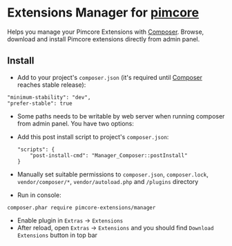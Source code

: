 # Extensions Manager for [pimcore](http://www.pimcore.org/) #

Helps you manage your Pimcore Extensions with [Composer](https://github.com/composer/composer).
Browse, download and install Pimcore extensions directly from admin panel.

## Install ##
* Add to your project's `composer.json` (it's required until
[Composer](https://github.com/composer/composer) reaches stable release):
```
"minimum-stability": "dev",
"prefer-stable": true
```
* Some paths needs to be writable by web server when running composer from admin panel.
  You have two options:
 * Add this post install script to project's `composer.json`:

    ```
    "scripts": {
        "post-install-cmd": "Manager_Composer::postInstall"
    }
    ```
  * Manually set suitable permissions to `composer.json`, `composer.lock`, `vendor/composer/*`,
    `vendor/autoload.php` and `/plugins` directory
* Run in console:
```
composer.phar require pimcore-extensions/manager
```

* Enable plugin in `Extras` -> `Extensions`
* After reload, open `Extras` -> `Extensions` and you should find `Download Extensions`
  button in top bar
